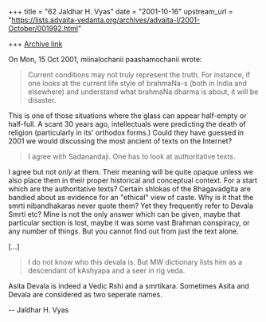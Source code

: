 +++
title = "62 Jaldhar H. Vyas"
date = "2001-10-16"
upstream_url = "https://lists.advaita-vedanta.org/archives/advaita-l/2001-October/001992.html"

+++
[Archive link](https://lists.advaita-vedanta.org/archives/advaita-l/2001-October/001992.html)

On Mon, 15 Oct 2001, miinalochanii paashamochanii wrote:

> Current conditions may not truly represent the truth. For instance, if
> one looks at the current life style of brahmaNa-s (both in India and
> elsewhere) and understand what brahmaNa dharma is about, it will be
> disaster.
>

This is one of those situations where the glass can appear half-empty or
half-full.  A scant 30 years ago, intellectuals were predicting the death
of religion (particularly in its' orthodox forms.)  Could they have
guessed in 2001 we would discussing the most ancient of texts on the
Internet?

> I agree with Sadanandaji. One has to look at authoritative texts.
>

I agree but not *only* at them.  Their meaning will be quite opaque unless
we also place them in their proper historical and conceptual context.
For a start which are the authoritative texts?  Certain shlokas of the
Bhagavadgita are bandied about as evidence for an "ethical" view of caste.
Why is it that the smrti nibandhakaras never quote them?  Yet they
frequently refer to Devala Smrti etc?  Mine is not the only answer which
can be given, maybe that particular section is lost, maybe it was some
vast Brahman conspiracy, or any number of things.  But you cannot find out
from just the text alone.

[...]

>
> I do not know who this devala is. But MW dictionary lists him as a
> descendant of kAshyapa and a seer in rig veda.
>

Asita Devala is indeed a Vedic Rshi and a smrtikara.  Sometimes Asita and
Devala are considered as two seperate names.


--
Jaldhar H. Vyas <jaldhar at braincells.com>


